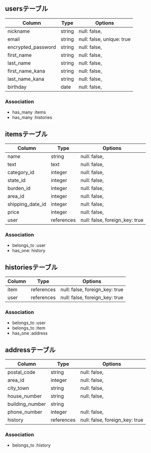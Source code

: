 ## usersテーブル

| Column                  | Type       | Options                        |
| ------                  | ---------- | ------------------------------ |
| nickname                | string     | null: false,                   |
| email                   | string     | null: false, unique: true      |
| encrypted_password      | string     | null: false,                   |
| first_name              | string     | null: false,                   |
| last_name               | string     | null: false,                   |
| first_name_kana         | string     | null: false,                   |
| last_name_kana          | string     | null: false,                   |
| birthday                | date       | null: false,                   |

### Association
- has_many :items
- has_many :histories

## itemsテーブル

| Column           | Type         | Options                        |
| ------           | ----------   | ------------------------------ |
| name             | string       | null: false,                   |
| text             | text         | null: false,                   |
| category_id      | integer      | null: false,                   |
| state_id         | integer      | null: false,                   |
| burden_id        | integer      | null: false,                   |
| area_id          | integer      | null: false,                   |
| shipping_date_id | integer      | null: false,                   |
| price            | integer      | null: false,                   |
| user             | references   | null: false, foreign_key: true |

### Association
- belongs_to :user
- has_one: history

## historiesテーブル

| Column         | Type        | Options                        |
| ------         | ----------  | ------------------------------ |
| item           | references  | null: false, foreign_key: true |
| user           | references  | null: false, foreign_key: true |

### Association
- belongs_to :user
- belongs_to :item
- has_one :address

## addressテーブル

| Column              | Type         | Options                        |
| ------              | ----------   | --------------------------     |
| postal_code         | string       | null: false,                   |
| area_id             | integer      | null: false,                   |
| city_town           | string       | null: false,                   |
| house_number        | string       | null: false,                   |
| building_number     | string       |                                |
| phone_number        | integer      | null: false,                   |
| history             | references   | null: false, foreign_key: true |



### Association
- belongs_to :history